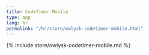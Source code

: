 ```yaml
---
title: CodeTimer Mobile
type: app
lang: hr
permalink: "/hr/store/owlysk-codetimer-mobile.html"
---
```


{% include store/owlysk-codetimer-mobile.md %}
